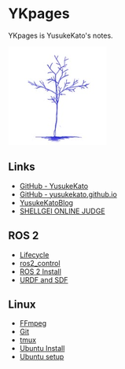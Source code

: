 # YKpages
YKpages is YusukeKato's notes.

![](./images/BlueTreeIcon_200x200.jpg)

## Links
- [GitHub - YusukeKato](https://github.com/YusukeKato)
- [GitHub - yusukekato.github.io](https://github.com/YusukeKato/yusukekato.github.io)
- [YusukeKatoBlog](https://yusukekato.jp)
- [SHELLGEI ONLINE JUDGE](https://shellgei-online-judge.com/)

## ROS 2
- [Lifecycle](./pages/ros2/lifecycle.md)
- [ros2_control](./pages/ros2/ros2_control.md)
- [ROS 2 Install](./pages/ros2/ros2_install.md)
- [URDF and SDF](./pages/ros2/urdf_and_sdf.md)

## Linux
- [FFmpeg](./pages/linux/ffmpeg.md)
- [Git](./pages/linux/git.md)
- [tmux](./pages/linux/tmux.md)
- [Ubuntu Install](./pages/linux/ubuntu_install.md)
- [Ubuntu setup](./pages/linux/ubuntu_setup.md)

